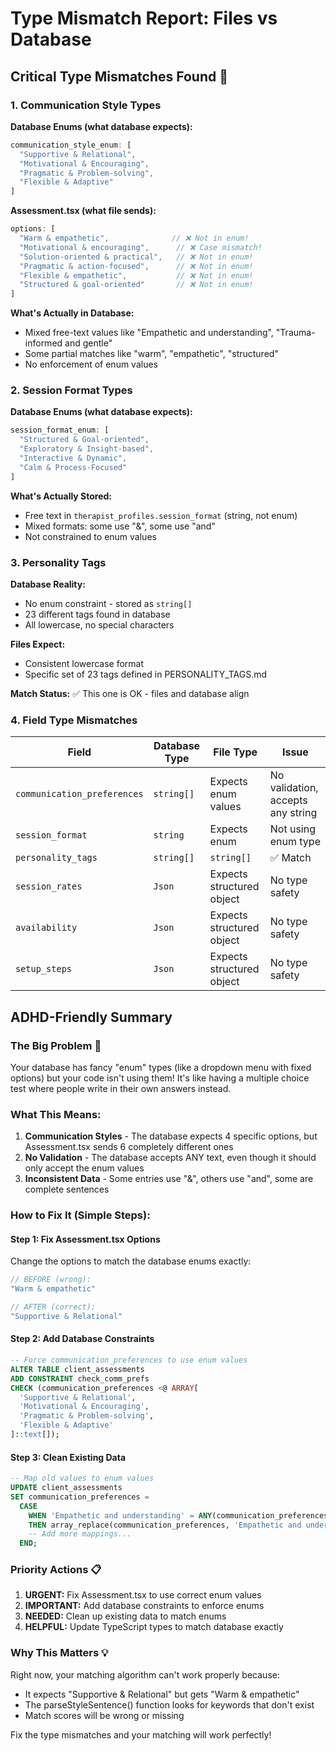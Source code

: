 # Type Mismatch Report: Files vs Database

## Critical Type Mismatches Found 🚨

### 1. Communication Style Types

**Database Enums (what database expects):**
```typescript
communication_style_enum: [
  "Supportive & Relational",
  "Motivational & Encouraging",
  "Pragmatic & Problem-solving",
  "Flexible & Adaptive"
]
```

**Assessment.tsx (what file sends):**
```typescript
options: [
  "Warm & empathetic",              // ❌ Not in enum!
  "Motivational & encouraging",      // ❌ Case mismatch!
  "Solution-oriented & practical",   // ❌ Not in enum!
  "Pragmatic & action-focused",      // ❌ Not in enum!
  "Flexible & empathetic",           // ❌ Not in enum!
  "Structured & goal-oriented"       // ❌ Not in enum!
]
```

**What's Actually in Database:**
- Mixed free-text values like "Empathetic and understanding", "Trauma-informed and gentle"
- Some partial matches like "warm", "empathetic", "structured"
- No enforcement of enum values

### 2. Session Format Types

**Database Enums (what database expects):**
```typescript
session_format_enum: [
  "Structured & Goal-oriented",
  "Exploratory & Insight-based",
  "Interactive & Dynamic",
  "Calm & Process-Focused"
]
```

**What's Actually Stored:**
- Free text in `therapist_profiles.session_format` (string, not enum)
- Mixed formats: some use "&", some use "and"
- Not constrained to enum values

### 3. Personality Tags

**Database Reality:**
- No enum constraint - stored as `string[]`
- 23 different tags found in database
- All lowercase, no special characters

**Files Expect:**
- Consistent lowercase format
- Specific set of 23 tags defined in PERSONALITY_TAGS.md

**Match Status:** ✅ This one is OK - files and database align

### 4. Field Type Mismatches

| Field | Database Type | File Type | Issue |
|-------|--------------|-----------|-------|
| `communication_preferences` | `string[]` | Expects enum values | No validation, accepts any string |
| `session_format` | `string` | Expects enum | Not using enum type |
| `personality_tags` | `string[]` | `string[]` | ✅ Match |
| `session_rates` | `Json` | Expects structured object | No type safety |
| `availability` | `Json` | Expects structured object | No type safety |
| `setup_steps` | `Json` | Expects structured object | No type safety |

## ADHD-Friendly Summary

### The Big Problem 🔴
Your database has fancy "enum" types (like a dropdown menu with fixed options) but your code isn't using them! It's like having a multiple choice test where people write in their own answers instead.

### What This Means:
1. **Communication Styles** - The database expects 4 specific options, but Assessment.tsx sends 6 completely different ones
2. **No Validation** - The database accepts ANY text, even though it should only accept the enum values
3. **Inconsistent Data** - Some entries use "&", others use "and", some are complete sentences

### How to Fix It (Simple Steps):

#### Step 1: Fix Assessment.tsx Options
Change the options to match the database enums exactly:
```javascript
// BEFORE (wrong):
"Warm & empathetic"

// AFTER (correct):
"Supportive & Relational"
```

#### Step 2: Add Database Constraints
```sql
-- Force communication_preferences to use enum values
ALTER TABLE client_assessments
ADD CONSTRAINT check_comm_prefs
CHECK (communication_preferences <@ ARRAY[
  'Supportive & Relational',
  'Motivational & Encouraging',
  'Pragmatic & Problem-solving',
  'Flexible & Adaptive'
]::text[]);
```

#### Step 3: Clean Existing Data
```sql
-- Map old values to enum values
UPDATE client_assessments
SET communication_preferences =
  CASE
    WHEN 'Empathetic and understanding' = ANY(communication_preferences)
    THEN array_replace(communication_preferences, 'Empathetic and understanding', 'Supportive & Relational')
    -- Add more mappings...
  END;
```

### Priority Actions 📋

1. **URGENT:** Fix Assessment.tsx to use correct enum values
2. **IMPORTANT:** Add database constraints to enforce enums
3. **NEEDED:** Clean up existing data to match enums
4. **HELPFUL:** Update TypeScript types to match database exactly

### Why This Matters 💡
Right now, your matching algorithm can't work properly because:
- It expects "Supportive & Relational" but gets "Warm & empathetic"
- The parseStyleSentence() function looks for keywords that don't exist
- Match scores will be wrong or missing

Fix the type mismatches and your matching will work perfectly!